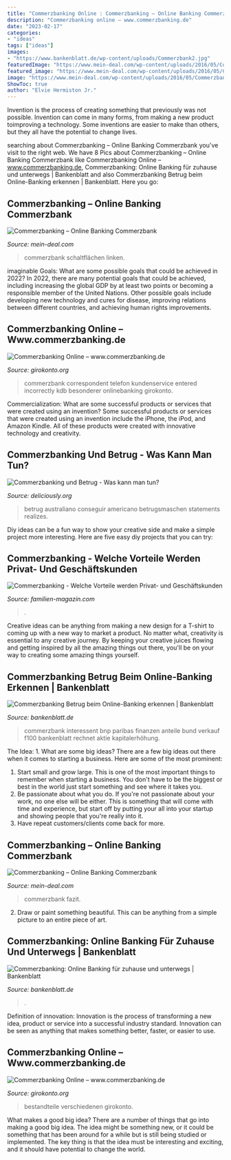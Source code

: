 ```yaml
---
title: "Commerzbanking Online : Commerzbanking – Online Banking Commerzbank"
description: "Commerzbanking online – www.commerzbanking.de"
date: "2023-02-17"
categories:
- "ideas"
tags: ["ideas"]
images:
- "https://www.bankenblatt.de/wp-content/uploads/Commerzbank2.jpg"
featuredImage: "https://www.mein-deal.com/wp-content/uploads/2016/05/Commerzbanking.jpg"
featured_image: "https://www.mein-deal.com/wp-content/uploads/2016/05/Commerzbanking.jpg"
image: "https://www.mein-deal.com/wp-content/uploads/2016/05/Commerzbanking.jpg"
ShowToc: true
author: "Elvie Hermiston Jr."
---
```



Invention is the process of creating something that previously was not possible. Invention can come in many forms, from making a new product toimproving a technology. Some inventions are easier to make than others, but they all have the potential to change lives.

	

		
searching about Commerzbanking – Online Banking Commerzbank you've visit to the right web. We have 8 Pics about Commerzbanking – Online Banking Commerzbank like Commerzbanking Online – www.commerzbanking.de, Commerzbanking: Online Banking für zuhause und unterwegs | Bankenblatt and also Commerzbanking Betrug beim Online-Banking erkennen | Bankenblatt. Here you go:
		
    
## Commerzbanking – Online Banking Commerzbank

<img loading=lazy src="https://www.mein-deal.com/wp-content/uploads/2016/05/Commerzbanking.jpg" onerror="this.onerror=null;this.src='https://tse2.mm.bing.net/th?id=OIP.xlHrWD2lcGybd68I4GA2fAHaEU&amp;pid=15.1';" alt="Commerzbanking – Online Banking Commerzbank">

_Source: mein-deal.com_

>commerzbank schaltflächen linken. 

	

imaginable Goals: What are some possible goals that could be achieved in 2022?
In 2022, there are many potential goals that could be achieved, including increasing the global GDP by at least two points or becoming a responsible member of the United Nations. Other possible goals include developing new technology and cures for disease, improving relations between different countries, and achieving human rights improvements.

    
## Commerzbanking Online – Www.commerzbanking.de

<img loading=lazy src="http://www.girokonto.org/wp-content/uploads/2013/11/commerzbanking.gif" onerror="this.onerror=null;this.src='https://tse3.mm.bing.net/th?id=OIP.vUY4gDa8BM9B66v2E_Ll7wHaFj&amp;pid=15.1';" alt="Commerzbanking Online – www.commerzbanking.de">

_Source: girokonto.org_

>commerzbank correspondent telefon kundenservice entered incorrectly kdb besonderer onlinebanking girokonto. 

	

Commercialization: What are some successful products or services that were created using an invention?
Some successful products or services that were created using an invention include the iPhone, the iPod, and Amazon Kindle. All of these products were created with innovative technology and creativity.

    
## Commerzbanking Und Betrug - Was Kann Man Tun?

<img loading=lazy src="https://www.deliciously.org/wp-content/uploads/online-banking.jpg" onerror="this.onerror=null;this.src='https://tse2.mm.bing.net/th?id=OIP.fGj3Kn0RKwvGWbBhj_ykdAHaE8&amp;pid=15.1';" alt="Commerzbanking und Betrug - Was kann man tun?">

_Source: deliciously.org_

>betrug australiano conseguir americano betrugsmaschen statements realizes. 

	

Diy ideas can be a fun way to show your creative side and make a simple project more interesting. Here are five easy diy projects that you can try: 

    
## Commerzbanking - Welche Vorteile Werden Privat- Und Geschäftskunden

<img loading=lazy src="https://www.familien-magazin.com/wp-content/uploads/Commerzbanking1.jpg" onerror="this.onerror=null;this.src='https://tse1.mm.bing.net/th?id=OIP.EvocIWuMZp0y6pqI4Oct8AHaE7&amp;pid=15.1';" alt="Commerzbanking - Welche Vorteile werden Privat- und Geschäftskunden">

_Source: familien-magazin.com_

>. 

	

Creative ideas can be anything from making a new design for a T-shirt to coming up with a new way to market a product. No matter what, creativity is essential to any creative journey. By keeping your creative juices flowing and getting inspired by all the amazing things out there, you'll be on your way to creating some amazing things yourself.

    
## Commerzbanking Betrug Beim Online-Banking Erkennen | Bankenblatt

<img loading=lazy src="https://www.bankenblatt.de/wp-content/uploads/Commerzbank2.jpg" onerror="this.onerror=null;this.src='https://tse4.mm.bing.net/th?id=OIP.QYpkQjdF40ScowrUAyw2GwHaFD&amp;pid=15.1';" alt="Commerzbanking Betrug beim Online-Banking erkennen | Bankenblatt">

_Source: bankenblatt.de_

>commerzbank interessent bnp paribas finanzen anteile bund verkauf f100 bankenblatt rechnet aktie kapitalerhöhung. 

	

The Idea: 1. What are some big ideas?
There are a few big ideas out there when it comes to starting a business. Here are some of the most prominent:
1. Start small and grow large. This is one of the most important things to remember when starting a business. You don't have to be the biggest or best in the world just start something and see where it takes you.
2. Be passionate about what you do. If you're not passionate about your work, no one else will be either. This is something that will come with time and experience, but start off by putting your all into your startup and showing people that you're really into it.
3. Have repeat customers/clients come back for more.

    
## Commerzbanking – Online Banking Commerzbank

<img loading=lazy src="https://www.mein-deal.com/wp-content/uploads/2016/05/Commerzbank.jpg" onerror="this.onerror=null;this.src='https://tse3.mm.bing.net/th?id=OIP.ms6b5SXzIrGjS30DKWWKdAHaE7&amp;pid=15.1';" alt="Commerzbanking – Online Banking Commerzbank">

_Source: mein-deal.com_

>commerzbank fazit. 

	

2. Draw or paint something beautiful. This can be anything from a simple picture to an entire piece of art.

    
## Commerzbanking: Online Banking Für Zuhause Und Unterwegs | Bankenblatt

<img loading=lazy src="https://www.bankenblatt.de/wp-content/uploads/Commerzbanking1-275x200_c.jpg" onerror="this.onerror=null;this.src='https://tse1.mm.bing.net/th?id=OIP.810IIF_lUaUunr38ewI2GgAAAA&amp;pid=15.1';" alt="Commerzbanking: Online Banking für zuhause und unterwegs | Bankenblatt">

_Source: bankenblatt.de_

>. 

	

Definition of innovation:
Innovation is the process of transforming a new idea, product or service into a successful industry standard. Innovation can be seen as anything that makes something better, faster, or easier to use.

    
## Commerzbanking Online – Www.commerzbanking.de

<img loading=lazy src="https://www.girokonto.org/wp-content/uploads/2013/11/commerzbanking-online.jpg" onerror="this.onerror=null;this.src='https://tse1.mm.bing.net/th?id=OIP.yxRf9Ys6na2u_VRNyfULUAHaFj&amp;pid=15.1';" alt="Commerzbanking Online – www.commerzbanking.de">

_Source: girokonto.org_

>bestandteile verschiedenen girokonto. 

	

What makes a good big idea?
There are a number of things that go into making a good big idea. The idea might be something new, or it could be something that has been around for a while but is still being studied or implemented. The key thing is that the idea must be interesting and exciting, and it should have potential to change the world.

